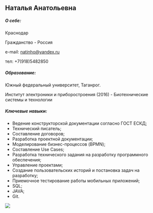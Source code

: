 ## Наталья Анатольевна

##### О себе:

Краснодар

Гражданство - Россия

e-mail: natinho@yandex.ru

тел: +7(918)5482850

##### Образование:

Южный федеральный университет, Таганрог.

Институт электроники и приборостроения (2016) - Биотехнические системы и технологии

##### Ключевые навыки:

* Ведение конструкторской документации согласно ГОСТ ЕСКД;
* Технический писатель;
* Составление договоров;
* Разработка проектной документации;
* Моделирование бизнес-процессов (BPMN);
* Составление Use Cases;
* Разработка технического задания на разработку программного обеспечения;
* Управление проектами;
* Создание пользовательских историй и постановка задач на разработку;
* Приемочное тестирование работы мобильных приложений;
* SQL;
* JAVA;
* Git.

![](//img/photo_2021-11-23_15-35-58)